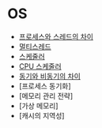 # OS

- [프로세스와 스레드의 차이](ProcessAndThread.md)
- [멀티스레드](MultiThread.md)
- [스케줄러](Scheduler.md)
- [CPU 스케줄러](CPUSchedule.md)
- [동기와 비동기의 차이](SyncAndAsync.md)
- [프로세스 동기화]
- [메모리 관리 전략]
- [가상 메모리]
- [캐시의 지역성]